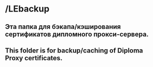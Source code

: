 # /LEbackup

## Эта папка для бэкапа/кэширования сертификатов дипломного прокси-сервера.

## This folder is for backup/caching of Diploma Proxy certificates.
